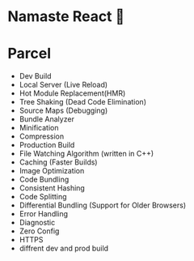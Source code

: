 # Namaste React 🚀

# Parcel

- Dev Build
- Local Server (Live Reload)
- Hot Module Replacement(HMR)
- Tree Shaking (Dead Code Elimination)
- Source Maps (Debugging)
- Bundle Analyzer
- Minification
- Compression
- Production Build
- File Watching Algorithm (written in C++)
- Caching (Faster Builds)
- Image Optimization
- Code Bundling
- Consistent Hashing
- Code Splitting
- Differential Bundling (Support for Older Browsers)
- Error Handling
- Diagnostic
- Zero Config
- HTTPS
- diffrent dev and prod build
